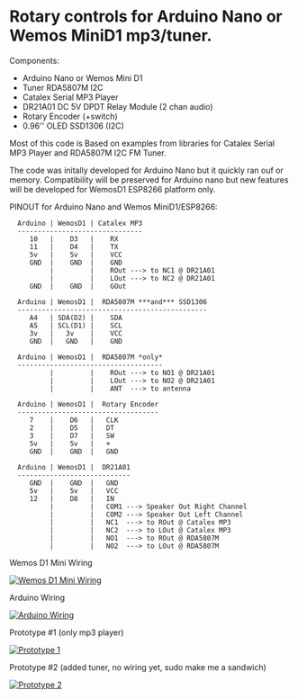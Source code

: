 
# Rotary controls for Arduino Nano or Wemos MiniD1 mp3/tuner.

Components:

  - Arduino Nano or Wemos Mini D1
  - Tuner RDA5807M I2C 
  - Catalex Serial MP3 Player
  - DR21A01 DC 5V DPDT Relay Module (2 chan audio)
  - Rotary Encoder (+switch)
  - 0.96'' OLED SSD1306 (I2C)


Most of this code is Based on examples from libraries for Catalex Serial MP3 Player and RDA5807M I2C FM Tuner.
  
The code was initally developed for Arduino Nano but it quickly ran ouf or memory.
Compatibility will be preserved for Arduino nano but new features will be developed for WemosD1 ESP8266 platform only.
 
PINOUT for Arduino Nano and Wemos MiniD1/ESP8266:

 ```
   Arduino | WemosD1 | Catalex MP3
   -------------------------------
      10   |    D3   |    RX
      11   |    D4   |    TX
      5v   |    5v   |    VCC
      GND  |    GND  |    GND
           |         |    ROut ---> to NC1 @ DR21A01
           |         |    LOut ---> to NC2 @ DR21A01 
      GND  |    GND  |    GOut
 
   Arduino | WemosD1 |  RDA5807M ***and*** SSD1306
   -----------------------------------------------
      A4   | SDA(D2) |    SDA
      A5   | SCL(D1) |    SCL
      3v   |   3v    |    VCC
      GND  |   GND   |    GND
 
   Arduino | WemosD1 |  RDA5807M *only*
   ------------------------------------
           |         |    ROut ---> to NO1 @ DR21A01
           |         |    LOut ---> to NO2 @ DR21A01
           |         |    ANT  ---> to antenna
 
   Arduino | WemosD1 |  Rotary Encoder
   -----------------------------------
      7    |    D6   |   CLK
      2    |    D5   |   DT
      3    |    D7   |   SW
      5v   |    5v   |   +
      GND  |    GND  |   GND
 
   Arduino | WemosD1 |  DR21A01
   ----------------------------
      GND  |    GND  |   GND
      5v   |    5v   |   VCC
      12   |    D8   |   IN    
           |         |   COM1 ---> Speaker Out Right Channel
           |         |   COM2 ---> Speaker Out Left Channel
           |         |   NC1  ---> to ROut @ Catalex MP3
           |         |   NC2  ---> to LOut @ Catalex MP3
           |         |   NO1  ---> to ROut @ RDA5807M
           |         |   NO2  ---> to LOut @ RDA5807M

```

Wemos D1 Mini Wiring

  [![Wemos D1 Mini Wiring](https://raw.githubusercontent.com/tobozo/ghetto_blaster/master/mp3-fm-radio-wemos_bb.jpg)](https://raw.githubusercontent.com/tobozo/ghetto_blaster/master/mp3-fm-radio-wemos_bb.jpg)


Arduino Wiring

  [![Arduino Wiring](https://raw.githubusercontent.com/tobozo/ghetto_blaster/master/mp3-fm-radio_bb.jpg)](https://raw.githubusercontent.com/tobozo/ghetto_blaster/master/mp3-fm-radio_bb.jpg)


Prototype #1 (only mp3 player)

  [![Prototype 1](https://img.youtube.com/vi/2QCEO0HXd_0/0.jpg)](https://www.youtube.com/watch?v=2QCEO0HXd_0)


Prototype #2 (added tuner, no wiring yet, sudo make me a sandwich)

  [![Prototype 2](https://img.youtube.com/vi/UQzi_qFmI6I/0.jpg)](https://www.youtube.com/watch?v=UQzi_qFmI6I)
  


  
